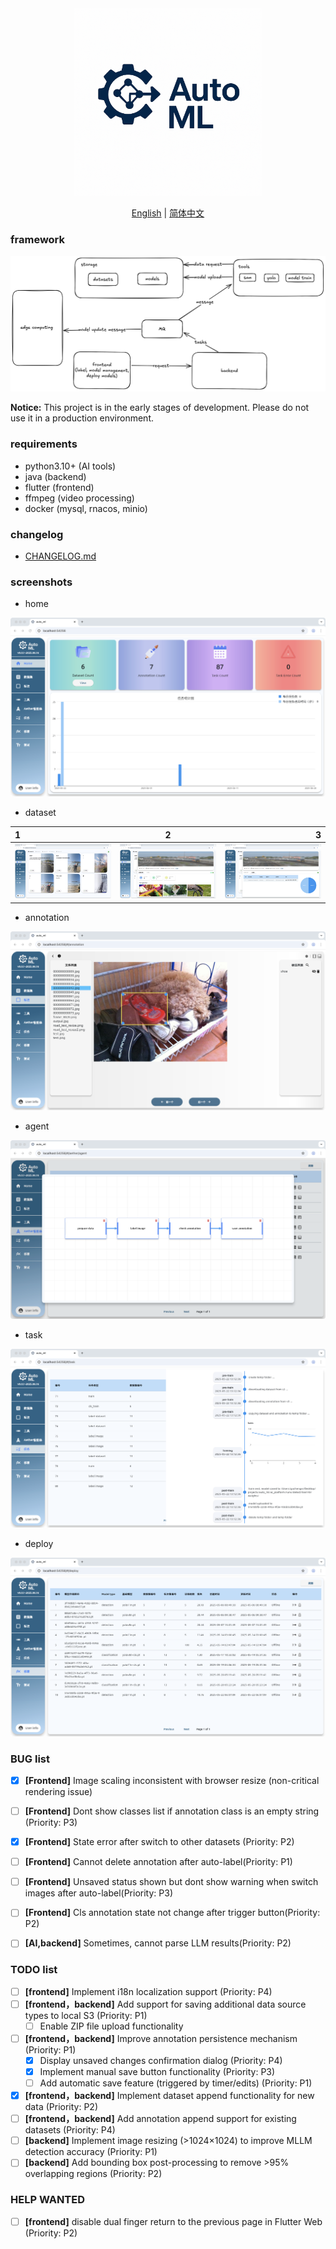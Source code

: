 <div align="center">
  <img src="./readme/icon_with_text.png" width="300" height="300">
</div>

<p align="center">
  <a href="README_en.md">English</a> | <a href="README.md">简体中文</a>
</p>

### framework

![image](./readme/image.png)

**Notice:** This project is in the early stages of development. Please do not use it in a production environment.

### requirements

* python3.10+ (AI tools)
* java (backend)
* flutter (frontend)
* ffmpeg (video processing)
* docker (mysql, rnacos, minio)

### changelog

- [CHANGELOG.md](./CHANGELOG.md)

### screenshots

* home

![home](./readme/home.png)

* dataset

| 1      | 2 | 3     |
| :---        |    :----:   |          ---: |
| ![1](./readme/dataset1.jpg)      |  ![2](./readme/dataset2.png)       |![3](./readme/dataset3.png)   |

* annotation

![annotation](./readme/annotation.png)

* agent

![agent](./readme/agent.png)

* task

![task](./readme/task.png)

* deploy

![deploy](./readme/deploy.png)


### BUG list
* [x] **[Frontend]** Image scaling inconsistent with browser resize (non-critical rendering issue)
* [ ] **[Frontend]** Dont show classes list if annotation class is an empty string (Priority: P3)
* [x] **[Frontend]** State error after switch to other datasets (Priority: P2)
* [ ] **[Frontend]** Cannot delete annotation after auto-label(Priority: P1)
* [ ] **[Frontend]** Unsaved status shown but dont show warning when switch images after auto-label(Priority: P3)
* [ ] **[Frontend]** Cls annotation state not change after trigger button(Priority: P2)
* [ ] **[AI,backend]** Sometimes, cannot parse LLM results(Priority: P2)


### TODO list
* [ ] **[frontend]** Implement i18n localization support (Priority: P4)
* [ ] **[frontend，backend]**  Add support for saving additional data source types to local S3 (Priority: P1)
    * [ ] Enable ZIP file upload functionality
* [ ] **[frontend，backend]** Improve annotation persistence mechanism (Priority: P1)
    * [x] Display unsaved changes confirmation dialog (Priority: P4)
    * [x] Implement manual save button functionality (Priority: P3)
    * [ ] Add automatic save feature (triggered by timer/edits) (Priority: P1)
* [x] **[frontend，backend]** Implement dataset append functionality for new data (Priority: P2)
* [ ] **[frontend，backend]** Add annotation append support for existing datasets (Priority: P4)
* [ ] **[backend]** Implement image resizing (>1024×1024) to improve MLLM detection accuracy (Priority: P1)
* [ ] **[backend]** Add bounding box post-processing to remove >95% overlapping regions (Priority: P2)

### HELP WANTED
* [ ] **[frontend]** disable dual finger return to the previous page in Flutter Web (Priority: P2)
